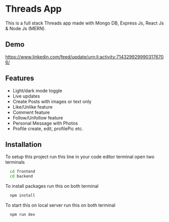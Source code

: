 
# Threads App

This is a full stack Threads app made with Mongo DB, Express Js, React Js & Node Js (MERN).




## Demo

https://www.linkedin.com/feed/update/urn:li:activity:7143299299903176706/


## Features

- Light/dark mode toggle
- Live updates
- Create Posts with images or text only
- Like/Unlike feature
- Comment feature
- Follow/Unfollow feature
- Personal Message with Photos
- Profile create, edit, profilePic etc.


## Installation

To setup this project run this line in your code editor terminal open two terminals

```bash
  cd frontend
  cd backend 
```
To install packages run this on both terminal
```bash
  npm install
```

To start this on local server run this on both terminal

```bash
  npm run dev 
```
    
